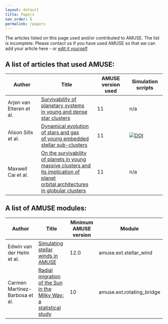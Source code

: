 ```yaml
---
layout: default
title: Papers   
nav_order: 6
permalink: /papers
---
```


The articles listed on this page used and/or contributed to AMUSE. The list is incomplete.
Please contact us if you have used AMUSE so that we can add your article here - or [edit it yourself](https://github.com/amusecode/amusecode.github.io/blob/master/papers.md).

## A list of articles that used AMUSE:

Author | Title | AMUSE version used | Simulation scripts
------ | ----- | ------------------ | ------------------
Arjen van Elteren et al. | [Survivability of planetary systems<br> in young and dense star clusters](https://ui.adsabs.harvard.edu/link_gateway/2019A&A...624A.120V/doi:10.1051/0004-6361/201834641) | 11 | n/a
Alison Sills et al. | [Dynamical evolution of stars and gas<br> of young embedded stellar sub-clusters](https://ui.adsabs.harvard.edu/link_gateway/2018MNRAS.477.1903S/doi:10.1093/mnras/sty681) | 11 | [![DOI](https://zenodo.org/badge/DOI/10.5281/zenodo.1213138.svg)](https://doi.org/10.5281/zenodo.1213138)
Maxwell Cai et al. | [On the survivability of planets in young<br> massive clusters and its implication of planet<br> orbital architectures in globular clusters](https://ui.adsabs.harvard.edu/abs/2019MNRAS.489.4311C/abstract) | 11 | n/a


## A list of AMUSE modules:

Author | Title | Minimum AMUSE version | Module
------ | ----- | --------------------- | ------
Edwin van der Helm et al. | [Simulating stellar winds in AMUSE](https://ui.adsabs.harvard.edu/abs/2019A%26A...625A..85V/abstract) | 12.0 | amuse.ext.stellar_wind
Carmen Martínez-Barbosa et al. | [Radial migration of the Sun<br> in the Milky Way: a statistical study](https://doi.org/10.1093/mnras/stu2094) | 10 | amuse.ext.rotating_bridge

